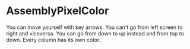 # AssemblyPixelColor

You can move yourself with key arrows. You can't go from left screen to right and viceversa. You can go from down to up instead and from top to down.
Every column has its own color.
